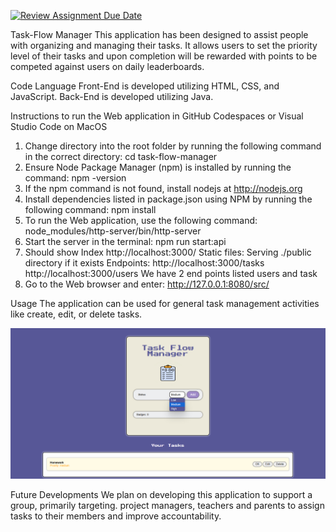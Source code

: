 [![Review Assignment Due Date](https://classroom.github.com/assets/deadline-readme-button-22041afd0340ce965d47ae6ef1cefeee28c7c493a6346c4f15d667ab976d596c.svg)](https://classroom.github.com/a/8-Y6obCV)

Task-Flow Manager
This application has been designed to assist people with organizing and managing their tasks. It allows users to set the priority level of their tasks and upon completion will be rewarded with points to be competed against users on daily leaderboards.
 
 Code Language
 Front-End is developed utilizing HTML, CSS, and JavaScript. 
 Back-End is developed utilizing Java.

 Instructions to run the Web application in GitHub Codespaces or Visual Studio Code on MacOS
 
 1. Change directory into the root folder by running the following command in the correct directory: cd task-flow-manager
 2. Ensure Node Package Manager (npm) is installed by running the command: npm -version
 3. If the npm command is not found, install nodejs at http://nodejs.org
 4. Install dependencies listed in package.json using NPM by running the following command: npm install
 5. To run the Web application, use the following command: node_modules/http-server/bin/http-server
 6. Start the server in the terminal: npm run start:api
 7. Should show Index http://localhost:3000/ Static files: Serving ./public directory if it exists Endpoints: http://localhost:3000/tasks http://localhost:3000/users We have 2 end points listed users and task
 8. Go to the Web browser and enter: http://127.0.0.1:8080/src/
 
 Usage
 The application can be used for general task management activities like create, edit, or delete tasks. 


 ![Screenshot of the app](CreateTask.png)

 Future Developments
 We plan on developing this application to support a group,  primarily targeting. project managers, teachers and parents to assign tasks to their members and improve accountability. 


